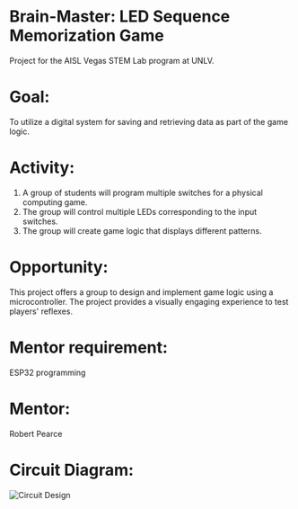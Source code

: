 # Brain-Master: LED Sequence Memorization Game
Project for the AISL Vegas STEM Lab program at UNLV.


# Goal:
To utilize a digital system for saving and retrieving data as part of the game logic.

# Activity:
1) A group of students will program multiple switches for a physical computing game.
2) The group will control multiple LEDs corresponding to the input switches.
3) The group will create game logic that displays different patterns.

# Opportunity:
This project offers a group to design and implement game logic using a microcontroller. The project provides a visually engaging experience to test players' reflexes.

# Mentor requirement:
ESP32 programming

# Mentor:
Robert Pearce

# Circuit Diagram:
![Circuit Design](https://github.com/RobertxPearce/Brain-Master/assets/102342225/5b2c2a7d-53c7-47e5-a11e-70b937592eb1)

